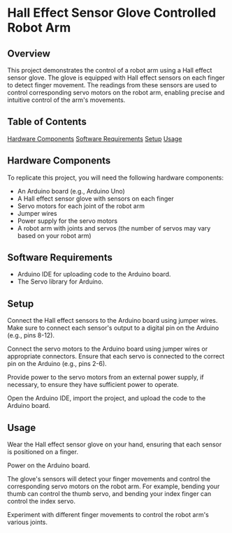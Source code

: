 # Hall Effect Sensor Glove Controlled Robot Arm
## Overview

This project demonstrates the control of a robot arm using a Hall effect sensor glove. The glove is equipped with Hall effect sensors on each finger to detect finger movement. The readings from these sensors are used to control corresponding servo motors on the robot arm, enabling precise and intuitive control of the arm's movements.

## Table of Contents

[Hardware Components](#hardware-components)
[Software Requirements](#software-requirements)
[Setup](#setup)
[Usage](#usage)

## Hardware Components

To replicate this project, you will need the following hardware components:

- An Arduino board (e.g., Arduino Uno)
- A Hall effect sensor glove with sensors on each finger
- Servo motors for each joint of the robot arm
- Jumper wires
- Power supply for the servo motors
- A robot arm with joints and servos (the number of servos may vary based on your robot arm)

## Software Requirements

- Arduino IDE for uploading code to the Arduino board.
- The Servo library for Arduino.

## Setup

Connect the Hall effect sensors to the Arduino board using jumper wires. Make sure to connect each sensor's output to a digital pin on the Arduino (e.g., pins 8-12).

Connect the servo motors to the Arduino board using jumper wires or appropriate connectors. Ensure that each servo is connected to the correct pin on the Arduino (e.g., pins 2-6).

Provide power to the servo motors from an external power supply, if necessary, to ensure they have sufficient power to operate.

Open the Arduino IDE, import the project, and upload the code to the Arduino board.

## Usage

Wear the Hall effect sensor glove on your hand, ensuring that each sensor is positioned on a finger.
    
Power on the Arduino board.

The glove's sensors will detect your finger movements and control the corresponding servo motors on the robot arm. For
example, bending your thumb can control the thumb servo, and bending your index finger can control the index servo.

Experiment with different finger movements to control the robot arm's various joints.

